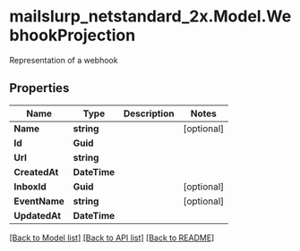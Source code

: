 # mailslurp_netstandard_2x.Model.WebhookProjection
Representation of a webhook

## Properties

Name | Type | Description | Notes
------------ | ------------- | ------------- | -------------
**Name** | **string** |  | [optional] 
**Id** | **Guid** |  | 
**Url** | **string** |  | 
**CreatedAt** | **DateTime** |  | 
**InboxId** | **Guid** |  | [optional] 
**EventName** | **string** |  | [optional] 
**UpdatedAt** | **DateTime** |  | 

[[Back to Model list]](../README#documentation-for-models) [[Back to API list]](../README#documentation-for-api-endpoints) [[Back to README]](../README)

